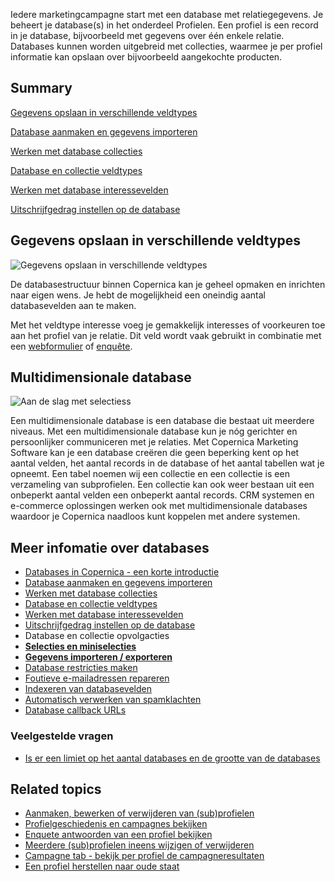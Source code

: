 Iedere marketingcampagne start met een database met relatiegegevens. Je
beheert je database(s) in het onderdeel Profielen. Een profiel is een
record in je database, bijvoorbeeld met gegevens over één enkele
relatie. Databases kunnen worden uitgebreid met collecties, waarmee je
per profiel informatie kan opslaan over bijvoorbeeld aangekochte
producten.

Summary
-------

[Gegevens opslaan in verschillende veldtypes](#1)

[Database aanmaken en gegevens importeren](#2)

[Werken met database
collecties](./werken-met-database-collecties.md)

[Database en collectie
veldtypes](./database-en-collectie-veldtypes.md)

[Werken met database
interessevelden](./bewaren-van-interesses-in-database-interessevelden.md)

[Uitschrijfgedrag instellen op de
database](./uitschrijfgedrag-instellen-op-database-of-collectie.md)

Gegevens opslaan in verschillende veldtypes
-------------------------------------------

![Gegevens opslaan in verschillende
veldtypes](../images/nl-gegevens.png "Gegevens opslaan in verschillende veldtypes")

De databasestructuur binnen Copernica kan je geheel opmaken en inrichten
naar eigen wens. Je hebt de mogelijkheid een oneindig aantal
databasevelden aan te maken.

Met het veldtype interesse voeg je gemakkelijk interesses of voorkeuren
toe aan het profiel van je relatie. Dit veld wordt vaak gebruikt in
combinatie met een
[webformulier](http://www.copernica.com/nl/functies/e-mailings/maak-zelf-slimme-e-mailings "Maak zelf slimme e-mailings")
of
[enquête](http://www.copernica.com/nl/functies/webpaginas/enquetes "Maak je eigen enquêtes").

Multidimensionale database
--------------------------

![Aan de slag met
selectiess](../images/nl-selecties.png "Aan de slag met selecties")

Een multidimensionale database is een database die bestaat uit meerdere
niveaus. Met een multidimensionale database kun je nóg gerichter en
persoonlijker communiceren met je relaties. Met Copernica Marketing
Software kan je een database creëren die geen beperking kent op het
aantal velden, het aantal records in de database of het aantal tabellen
wat je opneemt. Een tabel noemen wij een collectie en een collectie is
een verzameling van subprofielen. Een collectie kan ook weer bestaan uit
een onbeperkt aantal velden een onbeperkt aantal records. CRM systemen
en e-commerce oplossingen werken ook met multidimensionale databases
waardoor je Copernica naadloos kunt koppelen met andere systemen.

Meer infomatie over databases
-----------------------------

-   [Databases in Copernica - een korte
    introductie](./databases-in-copernica-een-korte-introductie.md)
-   [Database aanmaken en gegevens
    importeren](./database-maken-en-gegevens-importeren.md)
-   [Werken met database
    collecties](./werken-met-database-collecties.md)
-   [Database en collectie
    veldtypes](./database-en-collectie-veldtypes.md)
-   [Werken met database
    interessevelden](./bewaren-van-interesses-in-database-interessevelden.md)
-   [Uitschrijfgedrag instellen op de
    database](./uitschrijfgedrag-instellen-op-database-of-collectie.md)
-   Database en collectie opvolgacties
-   **[Selecties en
    miniselecties](./selecties-en-miniselecties.md)**
-   [**Gegevens importeren /
    exporteren**](gegevens-importeren-exporteren)
-   [Database restricties
    maken](./database-restricties-maken.md)
-   [Foutieve e-mailadressen
    repareren](./foutieve-e-mailadressen-automatisch-repareren.md)
-   [Indexeren van
    databasevelden](./indexeren-van-databasevelden.md)
-   [Automatisch verwerken van
    spamklachten](./automatisch-verwerken-van-spamklachten.md)
-   [](./is-er-een-limiet-op-het-aantal-databases-en-de-grootte-van-de-databases.md)[Database
    callback
    URLs](./database-callback-urls.md)

### Veelgestelde vragen

-   [Is er een limiet op het aantal databases en de grootte van de
    databases](./is-er-een-limiet-op-het-aantal-databases-en-de-grootte-van-de-databases.md)

Related topics
--------------

-   [Aanmaken, bewerken of verwijderen van
    (sub)profielen](./aanmaken-bewerken-of-verwijderen-van-sub-profielen.md)
-   [Profielgeschiedenis en campagnes
    bekijken](./profielgeschiedenis-en-campagnes-bekijken.md)
-   [Enquete antwoorden van een profiel
    bekijken](./enquete-antwoorden-van-een-profiel-opzoeken.md)
-   [Meerdere (sub)profielen ineens wijzigen of
    verwijderen](./meerdere-sub-profielen-ineens-wijzigen-of-verwijderen.md)
-   [Campagne tab - bekijk per profiel de
    campagneresultaten](campagne-tab-bekijk-per-profiel-campagneresultaten)
-   [Een profiel herstellen naar oude
    staat](./een-profiel-herstellen-naar-oude-staat.md)

